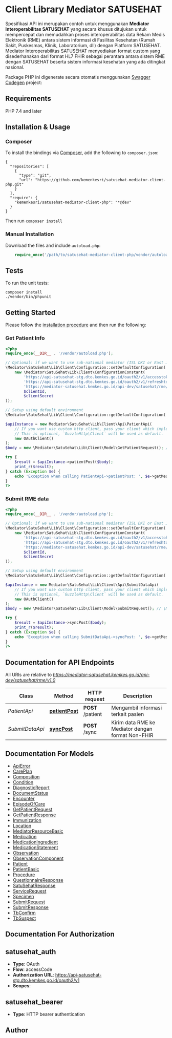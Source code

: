 # Client Library Mediator SATUSEHAT
Spesifikasi API ini merupakan contoh untuk menggunakan **Mediator Interoperabilitas SATUSEHAT** yang secara khusus ditujukan untuk mempercepat dan memudahkan proses interoperabilitas data Rekam Medis Elektronik (RME) antara sistem informasi di Fasilitas Kesehatan (Rumah Sakit, Puskesmas, Klinik, Laboratorium, dll) dengan Platform SATUSEHAT.  Mediator Interoperabilitas SATUSEHAT menyediakan format custom yang disederhanakan dari format HL7 FHIR sebagai perantara antara sistem RME dengan SATUSEHAT beserta sistem informasi kesehatan yang ada ditingkat nasional.

Package PHP ini digenerate secara otomatis menggunakan [Swagger Codegen](https://github.com/swagger-api/swagger-codegen) project:

## Requirements

PHP 7.4 and later

## Installation & Usage
### Composer

To install the bindings via [Composer](http://getcomposer.org/), add the following to `composer.json`:

```
{
  "repositories": [
    {
      "type": "git",
      "url": "https://github.com/kemenkesri/satusehat-mediator-client-php.git"
    }
  ],
  "require": {
    "kemenkesri/satusehat-mediator-client-php": "*@dev"
  }
}
```

Then run `composer install`

### Manual Installation

Download the files and include `autoload.php`:

```php
    require_once('/path/to/satusehat-mediator-client-php/vendor/autoload.php');
```

## Tests

To run the unit tests:

```
composer install
./vendor/bin/phpunit
```

## Getting Started

Please follow the [installation procedure](#installation--usage) and then run the following:

### Get Patient Info
```php
<?php
require_once(__DIR__ . '/vendor/autoload.php');

// Optional: if we want to use sub-national mediator (ISL DKI or East Java CenterView)
\Mediator\SatuSehat\Lib\Client\Configuration::setDefaultConfiguration('development', 
    new \Mediator\SatuSehat\Lib\Client\ConfigurationConstant(
        'https://api-satusehat-stg.dto.kemkes.go.id/oauth2/v1/accesstoken',
        'https://api-satusehat-stg.dto.kemkes.go.id/oauth2/v1/refreshtoken',
        'https://mediator-satusehat.kemkes.go.id/api-dev/satusehat/rme/v1.0',
        $clientId,
        $clientSecret
));

// Setup using default environment
\Mediator\SatuSehat\Lib\Client\Configuration::getDefaultConfiguration('development');

$apiInstance = new Mediator\SatuSehat\Lib\Client\Api\PatientApi(
    // If you want use custom http client, pass your client which implements `GuzzleHttp\ClientInterface`.
    // This is optional, `GuzzleHttp\Client` will be used as default.
    new OAuthClient()
);
$body = new \Mediator\SatuSehat\Lib\Client\Model\GetPatientRequest(); // \Mediator\SatuSehat\Lib\Client\Model\GetPatientRequest | 

try {
    $result = $apiInstance->patientPost($body);
    print_r($result);
} catch (Exception $e) {
    echo 'Exception when calling PatientApi->patientPost: ', $e->getMessage(), PHP_EOL;
}
?>
```

### Submit RME data
```php
<?php
require_once(__DIR__ . '/vendor/autoload.php');

// Optional: if we want to use sub-national mediator (ISL DKI or East Java CenterView)
\Mediator\SatuSehat\Lib\Client\Configuration::setDefaultConfiguration('development', 
    new \Mediator\SatuSehat\Lib\Client\ConfigurationConstant(
        'https://api-satusehat-stg.dto.kemkes.go.id/oauth2/v1/accesstoken',
        'https://api-satusehat-stg.dto.kemkes.go.id/oauth2/v1/refreshtoken',
        'https://mediator-satusehat.kemkes.go.id/api-dev/satusehat/rme/v1.0',
        $clientId,
        $clientSecret
));

// Setup using default environment
\Mediator\SatuSehat\Lib\Client\Configuration::getDefaultConfiguration('development');

$apiInstance = new Mediator\SatuSehat\Lib\Client\Api\SubmitDataApi(
    // If you want use custom http client, pass your client which implements `GuzzleHttp\ClientInterface`.
    // This is optional, `GuzzleHttp\Client` will be used as default.
    new OAuthClient()
);
$body = new \Mediator\SatuSehat\Lib\Client\Model\SubmitRequest(); // \Mediator\SatuSehat\Lib\Client\Model\SubmitRequest | 

try {
    $result = $apiInstance->syncPost($body);
    print_r($result);
} catch (Exception $e) {
    echo 'Exception when calling SubmitDataApi->syncPost: ', $e->getMessage(), PHP_EOL;
}
?>
```

## Documentation for API Endpoints

All URIs are relative to *https://mediator-satusehat.kemkes.go.id/api-dev/satusehat/rme/v1.0*

Class | Method | HTTP request | Description
------------ | ------------- | ------------- | -------------
*PatientApi* | [**patientPost**](docs/Api/PatientApi.md#patientpost) | **POST** /patient | Mengambil informasi terkait pasien
*SubmitDataApi* | [**syncPost**](docs/Api/SubmitDataApi.md#syncpost) | **POST** /sync | Kirim data RME ke Mediator dengan format Non-FHIR

## Documentation For Models

 - [ApiError](docs/Model/ApiError.md)
 - [CarePlan](docs/Model/CarePlan.md)
 - [Composition](docs/Model/Composition.md)
 - [Condition](docs/Model/Condition.md)
 - [DiagnosticReport](docs/Model/DiagnosticReport.md)
 - [DocumentStatus](docs/Model/DocumentStatus.md)
 - [Encounter](docs/Model/Encounter.md)
 - [EpisodeOfCare](docs/Model/EpisodeOfCare.md)
 - [GetPatientRequest](docs/Model/GetPatientRequest.md)
 - [GetPatientResponse](docs/Model/GetPatientResponse.md)
 - [Immunization](docs/Model/Immunization.md)
 - [Location](docs/Model/Location.md)
 - [MediatorResourceBasic](docs/Model/MediatorResourceBasic.md)
 - [Medication](docs/Model/Medication.md)
 - [MedicationIngredient](docs/Model/MedicationIngredient.md)
 - [MedicationStatement](docs/Model/MedicationStatement.md)
 - [Observation](docs/Model/Observation.md)
 - [ObservationComponent](docs/Model/ObservationComponent.md)
 - [Patient](docs/Model/Patient.md)
 - [PatientBasic](docs/Model/PatientBasic.md)
 - [Procedure](docs/Model/Procedure.md)
 - [QuestionnaireResponse](docs/Model/QuestionnaireResponse.md)
 - [SatuSehatResponse](docs/Model/SatuSehatResponse.md)
 - [ServiceRequest](docs/Model/ServiceRequest.md)
 - [Specimen](docs/Model/Specimen.md)
 - [SubmitRequest](docs/Model/SubmitRequest.md)
 - [SubmitResponse](docs/Model/SubmitResponse.md)
 - [TbConfirm](docs/Model/TbConfirm.md)
 - [TbSuspect](docs/Model/TbSuspect.md)

## Documentation For Authorization


## satusehat_auth

- **Type**: OAuth
- **Flow**: accessCode
- **Authorization URL**: https://api-satusehat-stg.dto.kemkes.go.id/oauth2/v1
- **Scopes**: 

## satusehat_bearer

- **Type**: HTTP bearer authentication


## Author



